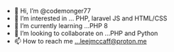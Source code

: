 - 👋 Hi, I’m @codemonger77
- 👀 I’m interested in ... PHP, laravel JS and HTML/CSS 
- 🌱 I’m currently learning ...PHP 8
- 💞️ I’m looking to collaborate on ...PHP and Python
- 📫 How to reach me ...leejmccaff@proton.me

<!---
codemonger77/codemonger77 is a ✨ special ✨ repository because its `README.md` (this file) appears on your GitHub profile.
You can click the Preview link to take a look at your changes.
--->
